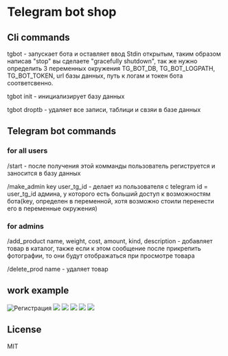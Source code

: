 # Telegram bot shop
## Cli commands
tgbot - запускает бота и оставляет ввод Stdin открытым, 
таким образом написав "stop" вы сделаете "gracefully shutdown",
так же нужно определить 3 переменных окружения TG_BOT_DB, TG_BOT_LOGPATH, 
TG_BOT_TOKEN, url базы данных, путь к логам и токен бота соответсвенно.

tgbot init - инициализирует базу данных

tgbot droptb - удаляет все записи, таблици и свзяи в базе данных

## Telegram bot commands
### for all users
/start - после получения этой комманды пользователь региструется и 
заносится в базу данных

/make_admin key user_tg_id - делает из пользователя с telegram id 
= user_tg_id админа, у которого есть больший доступ к возможностям 
бота(key, определен в переменной, хотя возможно стоили перенести его
в переменные окружения)
### for admins
/add_product name, weight, cost, amount, kind, description - добавляет товар 
в каталог, также если к этом сообщение после прикрепить фотографии, то они будут 
отображаться при просмотре товара

/delete_prod name - удаляет товар
## work example
![Регистрация](https://i.ibb.co/ys43zsL/2023-07-06-17-13-47.png)
![](https://i.ibb.co/Rjj2RkH/2023-07-06-17-35-23.png)
![](https://i.ibb.co/tHzPqFb/2023-07-06-17-41-16.png)
![](https://i.ibb.co/GFpn0c5/2023-07-06-17-42-17.png)
![](https://i.ibb.co/17vGq99/2023-07-06-17-43-30.png)
![](https://i.ibb.co/HhCKZSF/2023-07-06-17-47-45.png)

## License

MIT
